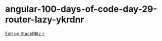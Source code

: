 # angular-100-days-of-code-day-29-router-lazy-ykrdnr

[Edit on StackBlitz ⚡️](https://stackblitz.com/edit/angular-100-days-of-code-day-29-router-lazy-ykrdnr)